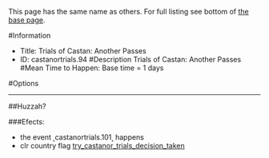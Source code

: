 This page has the same name as others. For full listing see bottom of [the base page](trials_of_castan_another_passes.md).

#Information
 - Title: Trials of Castan: Another Passes
 - ID: castanortrials.94
#Description
Trials of Castan: Another Passes
#Mean Time to Happen:
Base time = 1 days

#Options

___
##Huzzah?

###Efects:<ul><li>the event ˻castanortrials.101˼ happens</li><li>clr country flag [try_castanor_trials_decision_taken](../flags/try_castanor_trials_decision_taken.md)</li></ul>
